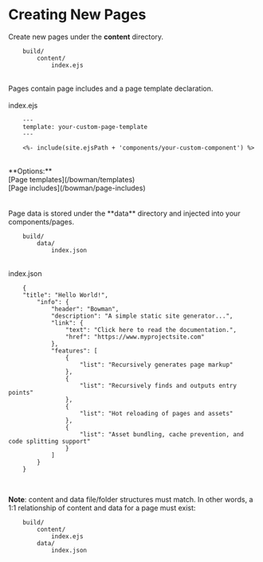 # Creating New Pages

Create new pages under the **content** directory.

        build/
            content/
                index.ejs


<br>
Pages contain page includes and a page template declaration.
<br>
<br>
index.ejs

        ---
        template: your-custom-page-template
        ---

        <%- include(site.ejsPath + 'components/your-custom-component') %>

<br>
**Options:**
<br>
[Page templates](/bowman/templates)
<br>
[Page includes](/bowman/page-includes)
<br>
<br>
<br>
Page data is stored under the **data** directory and injected into your components/pages.
<br>
            
        build/
            data/
                index.json
       
<br>
index.json

        {
        "title": "Hello World!",
            "info": {
                "header": "Bowman",
                "description": "A simple static site generator...",
                "link": {
                    "text": "Click here to read the documentation.",
                    "href": "https://www.myprojectsite.com"
                },
                "features": [
                    {
                        "list": "Recursively generates page markup"
                    },
                    {
                        "list": "Recursively finds and outputs entry points"
                    },
                    {
                        "list": "Hot reloading of pages and assets"
                    },
                    {
                        "list": "Asset bundling, cache prevention, and code splitting support"
                    }
                ]
            }
        }

<br>

**Note**: content and data file/folder structures must match. In other words, a 1:1 relationship of content and data for a page must exist:

        build/
            content/
                index.ejs
            data/
                index.json
